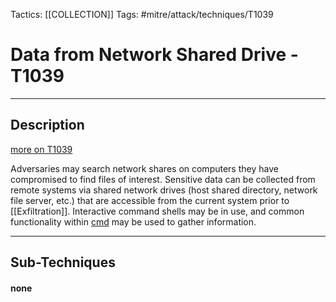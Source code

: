 Tactics: [[COLLECTION]]
Tags: #mitre/attack/techniques/T1039  

# Data from Network Shared Drive - T1039
---
## Description
[more on T1039](https://attack.mitre.org/techniques/T1039)

Adversaries may search network shares on computers they have compromised to find files of interest. Sensitive data can be collected from remote systems via shared network drives (host shared directory, network file server, etc.) that are accessible from the current system prior to [[Exfiltration]]. Interactive command shells may be in use, and common functionality within [cmd](https://attack.mitre.org/software/S0106) may be used to gather information.

---
## Sub-Techniques

#### none
